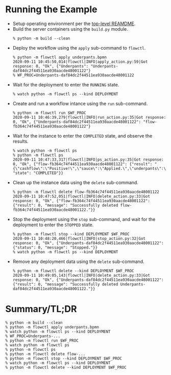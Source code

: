 Running the Example
===================

* Setup operating environment per the [top-level REAMDME](../../README.md).
* Build the server containers using the `build.py` module.
    ```console
    % python -m build --clean
    ```
* Deploy the workflow using the `apply` sub-command to `flowctl`.
    ```console
    % python -m flowctl apply underpants.bpmn
    2020-09-11 10:45:50,014|flowctl|INFO|apply_action.py:59|Got response: 0, "Ok", {"Underpants": "Underpants-daf84dc2f44511ea930aacde48001122"}
    % WF_PROC=Underpants-daf84dc2f44511ea930aacde48001122
   ```
* Wait for the deployment to enter the `RUNNING` state.
    ```console
    % watch python -m flowctl ps --kind DEPLOYMENT
    ```
* Create and run a workflow intance using the `run` sub-command.
    ```console
    % python -m flowctl run $WF_PROC
    2020-09-11 10:46:39,279|flowctl|INFO|run_action.py:35|Got response: 0, "Ok", {"Underpants-daf84dc2f44511ea930aacde48001122": "flow-fb364c74f44511ea930aacde48001122"}
    ```
* Wait for the instance to enter the `COMPLETED` state, and observe the results.
    ```console
    % watch python -m flowctl ps
    % python -m flowctl ps
    2020-09-11 10:47:33,317|flowctl|INFO|ps_action.py:35|Got response: 0, "Ok", {"flow-fb364c74f44511ea930aacde48001122": {"result": "{\"cashflow\":\"Positive!\",\"sauce\":\"Applied.\",\"underpants\":\"Collected.\"}\n", "state": "COMPLETED"}}
    ```
* Clean up the instance data using the `delete` sub-command.
    ```console
    % python -m flowctl delete flow-fb364c74f44511ea930aacde48001122
    2020-09-11 10:47:52,051|flowctl|INFO|delete_action.py:33|Got response: 0, "Ok", {"flow-fb364c74f44511ea930aacde48001122": {"result": 0, "message": "Successfully deleted flow-fb364c74f44511ea930aacde48001122."}}
    ```
* Stop the deployment using the `stop` sub-command, and wait for the deployment
    to enter the `STOPPED` state.
    ```console
    % python -m flowctl stop --kind DEPLOYMENT $WF_PROC
    2020-09-11 10:48:20,466|flowctl|INFO|stop_action.py:32|Got response: 0, "Ok", {"Underpants-daf84dc2f44511ea930aacde48001122": {"status": 0, "message": "Stopped."}}
    % watch python -m flowctl ps --kind DEPLOYMENT
   ```
* Remove any deployment data using the `delete` sub-command.
    ```console
    % python -m flowctl delete --kind DEPLOYMENT $WF_PROC
    2020-09-11 10:49:05,143|flowctl|INFO|delete_action.py:33|Got response: 0, "Ok", {"Underpants-daf84dc2f44511ea930aacde48001122": {"result": 0, "message": "Successfully deleted Underpants-daf84dc2f44511ea930aacde48001122."}}
    ```

Summary/TL;DR
=============

```console
% python -m build --clean
% python -m flowctl apply underpants.bpmn
% watch python -m flowctl ps --kind DEPLOYMENT
% WF_PROC=Underpants-...
% python -m flowctl run $WF_PROC
% watch python -m flowctl ps
% python -m flowctl ps
% python -m flowctl delete flow-...
% python -m flowctl stop --kind DEPLOYMENT $WF_PROC
% watch python -m flowctl ps --kind DEPLOYMENT
% python -m flowctl delete --kind DEPLOYMENT $WF_PROC
```
